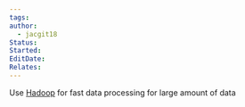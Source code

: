 ```yaml
---
tags: 
author:
  - jacgit18
Status: 
Started: 
EditDate: 
Relates:
---
```

Use [Hadoop](https://hadoop.apache.org/) for fast data processing for large amount of data